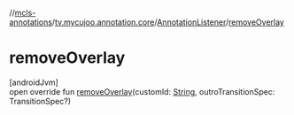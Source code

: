 //[mcls-annotations](../../../index.md)/[tv.mycujoo.annotation.core](../index.md)/[AnnotationListener](index.md)/[removeOverlay](remove-overlay.md)

# removeOverlay

[androidJvm]\
open override fun [removeOverlay](remove-overlay.md)(customId: [String](https://kotlinlang.org/api/latest/jvm/stdlib/kotlin/-string/index.html), outroTransitionSpec: TransitionSpec?)
